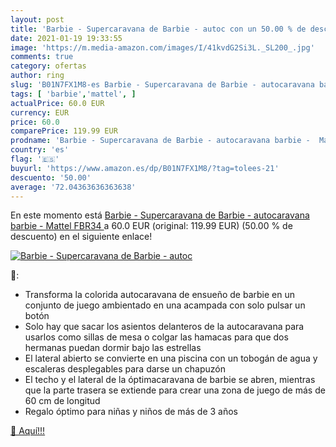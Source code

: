 ```yaml
---
layout: post
title: 'Barbie - Supercaravana de Barbie - autoc con un 50.00 % de descuento'
date: 2021-01-19 19:33:55
image: 'https://m.media-amazon.com/images/I/41kvdG2Si3L._SL200_.jpg'
comments: true
category: ofertas
author: ring
slug: 'B01N7FX1M8-es Barbie - Supercaravana de Barbie - autocaravana barbie -...'
tags: [ 'barbie','mattel', ]
actualPrice: 60.0 EUR
currency: EUR
price: 60.0
comparePrice: 119.99 EUR
prodname: 'Barbie - Supercaravana de Barbie - autocaravana barbie -  Mattel FBR34 '
country: 'es'
flag: '🇪🇸'
buyurl: 'https://www.amazon.es/dp/B01N7FX1M8/?tag=tolees-21'
descuento: '50.00'
average: '72.04363636363638'
---
```


En este momento está [Barbie - Supercaravana de Barbie - autocaravana barbie -  Mattel FBR34 ](https://www.amazon.es/dp/B01N7FX1M8/?tag=tolees-21) a 60.0 EUR (original: 119.99 EUR) (50.00 %  de descuento) en el siguiente enlace!

[![Barbie - Supercaravana de Barbie - autoc](https://m.media-amazon.com/images/I/41kvdG2Si3L._SL200_.jpg)](https://www.amazon.es/dp/B01N7FX1M8/?tag=tolees-21)

🔎:

- Transforma la colorida autocaravana de ensueño de barbie en un conjunto de juego ambientado en una acampada con solo pulsar un botón
- Solo hay que sacar los asientos delanteros de la autocaravana para usarlos como sillas de mesa o colgar las hamacas para que dos hermanas puedan dormir bajo las estrellas
- El lateral abierto se convierte en una piscina con un tobogán de agua y escaleras desplegables para darse un chapuzón
- El techo y el lateral de la óptimacaravana de barbie se abren, mientras que la parte trasera se extiende para crear una zona de juego de más de 60 cm de longitud
- Regalo óptimo para niñas y niños de más de 3 años

[🛒 Aquí!!!](https://www.amazon.es/dp/B01N7FX1M8/?tag=tolees-21)
